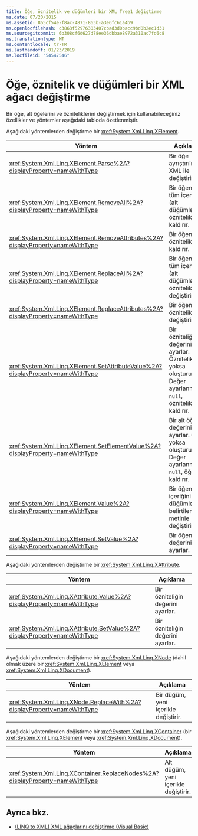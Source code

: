```yaml
---
title: Öğe, öznitelik ve düğümleri bir XML Tree1 değiştirme
ms.date: 07/20/2015
ms.assetid: 865cf54e-f8ac-4871-863b-a3e6fc61a4b9
ms.openlocfilehash: c3863f52976303407cbad3d0bacc9bd0b2ec1d31
ms.sourcegitcommit: 6b308cf6d627d78ee36dbbae8972a310ac7fd6c8
ms.translationtype: MT
ms.contentlocale: tr-TR
ms.lasthandoff: 01/23/2019
ms.locfileid: "54547546"
---
```

# <a name="modifying-elements-attributes-and-nodes-in-an-xml-tree"></a>Öğe, öznitelik ve düğümleri bir XML ağacı değiştirme
Bir öğe, alt öğelerini ve özniteliklerini değiştirmek için kullanabileceğiniz özellikler ve yöntemler aşağıdaki tabloda özetlenmiştir.  
  
 Aşağıdaki yöntemlerden değiştirme bir <xref:System.Xml.Linq.XElement>.  
  
|Yöntem|Açıklama|  
|------------|-----------------|  
|<xref:System.Xml.Linq.XElement.Parse%2A?displayProperty=nameWithType>|Bir öğe ayrıştırılmış XML ile değiştirir.|  
|<xref:System.Xml.Linq.XElement.RemoveAll%2A?displayProperty=nameWithType>|Bir öğenin tüm içeriğin (alt düğümleri ve öznitelikleri) kaldırır.|  
|<xref:System.Xml.Linq.XElement.RemoveAttributes%2A?displayProperty=nameWithType>|Bir öğenin öznitelikleri kaldırır.|  
|<xref:System.Xml.Linq.XElement.ReplaceAll%2A?displayProperty=nameWithType>|Bir öğenin tüm içeriğin (alt düğümleri ve öznitelikleri) değiştirir.|  
|<xref:System.Xml.Linq.XElement.ReplaceAttributes%2A?displayProperty=nameWithType>|Bir öğenin öznitelikleri değiştirir.|  
|<xref:System.Xml.Linq.XElement.SetAttributeValue%2A?displayProperty=nameWithType>|Bir özniteliğin değerini ayarlar. Öznitelik yoksa oluşturur. Değer ayarlanmışsa `null`, öznitelik kaldırır.|  
|<xref:System.Xml.Linq.XElement.SetElementValue%2A?displayProperty=nameWithType>|Bir alt öğenin değerini ayarlar. Öğe yoksa oluşturur. Değer ayarlanmışsa `null`, öğeyi kaldırır.|  
|<xref:System.Xml.Linq.XElement.Value%2A?displayProperty=nameWithType>|Bir öğenin içeriğini (alt düğümleri) belirtilen metinle değiştirir.|  
|<xref:System.Xml.Linq.XElement.SetValue%2A?displayProperty=nameWithType>|Bir öğenin değerini ayarlar.|  
  
 Aşağıdaki yöntemlerden değiştirme bir <xref:System.Xml.Linq.XAttribute>.  
  
|Yöntem|Açıklama|  
|------------|-----------------|  
|<xref:System.Xml.Linq.XAttribute.Value%2A?displayProperty=nameWithType>|Bir özniteliğin değerini ayarlar.|  
|<xref:System.Xml.Linq.XAttribute.SetValue%2A?displayProperty=nameWithType>|Bir özniteliğin değerini ayarlar.|  
  
 Aşağıdaki yöntemlerden değiştirme bir <xref:System.Xml.Linq.XNode> (dahil olmak üzere bir <xref:System.Xml.Linq.XElement> veya <xref:System.Xml.Linq.XDocument>).  
  
|Yöntem|Açıklama|  
|------------|-----------------|  
|<xref:System.Xml.Linq.XNode.ReplaceWith%2A?displayProperty=nameWithType>|Bir düğüm, yeni içerikle değiştirir.|  
  
 Aşağıdaki yöntemlerden değiştirme bir <xref:System.Xml.Linq.XContainer> (bir <xref:System.Xml.Linq.XElement> veya <xref:System.Xml.Linq.XDocument>).  
  
|Yöntem|Açıklama|  
|------------|-----------------|  
|<xref:System.Xml.Linq.XContainer.ReplaceNodes%2A?displayProperty=nameWithType>|Alt düğüm, yeni içerikle değiştirir.|  
  
## <a name="see-also"></a>Ayrıca bkz.
- [(LINQ to XML) XML ağaçlarını değiştirme (Visual Basic)](../../../../visual-basic/programming-guide/concepts/linq/modifying-xml-trees-linq-to-xml.md)
